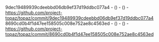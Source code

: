 9dec19489939cdeebbd06db9ef37d19ddbc077a4 -  () -  () - https://github.com/project-topaz/topaz/commit/9dec19489939cdeebbd06db9ef37d19ddbc077a4
8690cd0b4f1d47ee158505c008e752ae8c4563ed -  () -  () - https://github.com/project-topaz/topaz/commit/8690cd0b4f1d47ee158505c008e752ae8c4563ed
